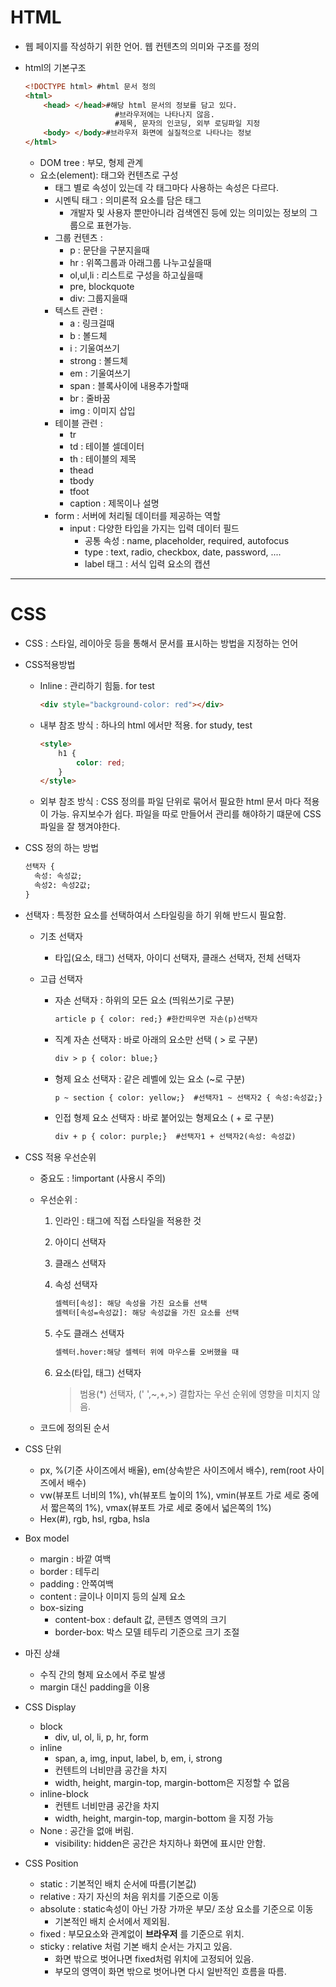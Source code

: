 # HTML

* 웹 페이지를 작성하기 위한 언어. 웹 컨텐츠의 의미와 구조를 정의 

* html의 기본구조

  ```html
  <!DOCTYPE html> #html 문서 정의
  <html>
      <head> </head>#해당 html 문서의 정보를 담고 있다. 
             		  #브라우저에는 나타나지 않음.
             		  #제목, 문자의 인코딩, 외부 로딩파일 지정
      <body> </body>#브라우저 화면에 실질적으로 나타나는 정보
  </html>
  ```

  * DOM tree : 부모, 형제 관계
  * 요소(element): 태그와 컨텐츠로 구성
    * 태그 별로 속성이 있는데 각 태그마다 사용하는 속성은 다르다.
    * 시멘틱 태그 : 의미론적 요소를 담은 태그
      * 개발자 및 사용자 뿐만아니라 검색엔진 등에 있는 의미있는 정보의 그룹으로 표현가능.
    * 그룹 컨텐츠 : 
      * p : 문단을 구분지을때
      * hr : 위쪽그룹과 아래그룹 나누고싶을때
      * ol,ul,li : 리스트로 구성을 하고싶을때
      * pre, blockquote
      * div: 그룹지을때
    * 텍스트 관련 :
      * a : 링크걸때
      * b : 볼드체
      * i : 기울여쓰기
      * strong : 볼드체
      * em : 기울여쓰기
      * span : 블록사이에 내용추가할때
      * br : 줄바꿈
      * img : 이미지 삽입
    * 테이블 관련 :
      * tr
      * td : 테이블 셀데이터
      * th : 테이블의 제목
      * thead
      * tbody
      * tfoot
      * caption : 제목이나 설명
    * form : 서버에 처리될 데이터를 제공하는 역할
      * input : 다양한 타입을 가지는 입력 데이터 필드
        * 공통 속성 : name, placeholder, required, autofocus
        * type : text, radio, checkbox, date, password, ....
        * label 태그 : 서식 입력 요소의 캡션

------

# CSS

* CSS : 스타일, 레이아웃 등을 통해서 문서를 표시하는 방법을 지정하는 언어 

* CSS적용방법

  * Inline : 관리하기 힘듦. for test

    ```html
    <div style="background-color: red"></div>
    ```

  * 내부 참조 방식 : 하나의 html 에서만 적용. for study, test

    ```html
    <style>
        h1 {
            color: red;
        }
    </style>
    ```

  * 외부 참조 방식 : CSS 정의를 파일 단위로 묶어서 필요한  html 문서 마다 적용이 가능. 유지보수가 쉽다.       파일을 따로 만들어서 관리를 해야하기 떄문에 CSS파일을 잘 챙겨야한다.

* CSS 정의 하는 방법

  ```html
  선택자 {
  	속성: 속성값;
  	속성2: 속성2값;
  }
  ```

* 선택자 : 특정한 요소를 선택하여서 스타일링을 하기 위해 반드시 필요함.

  * 기초 선택자

    * 타입(요소, 태그) 선택자, 아이디 선택자, 클래스 선택자, 전체 선택자

  * 고급 선택자

    * 자손 선택자 : 하위의 모든 요소 (띄워쓰기로 구분)

      ```html
      article p { color: red;} #한칸띄우면 자손(p)선택자
      ```

    * 직계 자손 선택자 : 바로 아래의 요소만 선택 ( > 로 구분)

      ```html
      div > p { color: blue;}
      ```

    * 형제 요소 선택자 : 같은 레벨에 있는 요소 (~로 구분)

      ```html
      p ~ section { color: yellow;}  #선택자1 ~ 선택자2 { 속성:속성값;}
      ```

    * 인접 형제 요소 선택자 : 바로 붙어있는 형제요소 ( + 로 구분)

      ```html
      div + p { color: purple;}  #선택자1 + 선택자2(속성: 속성값)
      ```

      

* CSS 적용 우선순위

  * 중요도 : !important (사용시 주의)

  * 우선순위 : 

    1. 인라인 : 태그에 직접 스타일을 적용한 것

    2. 아이디 선택자 

    3. 클래스 선택자

    4. 속성 선택자

       ```html
       셀렉터[속성]: 해당 속성을 가진 요소를 선택 
       셀렉터[속성=속성값]: 해당 속성값을 가진 요소를 선택 
       ```

    5. 수도 클래스 선택자

       ```html
       셀렉터.hover:해당 셀렉터 위에 마우스를 오버했을 때
       ```

    6. 요소(타입, 태그) 선택자

       > 범용(*) 선택자, (' ',~,+,>) 결합자는 우선 순위에 영향을 미치지 않음.

  * 코드에 정의된 순서 

* CSS 단위

  * px, %(기준 사이즈에서 배율), em(상속받은 사이즈에서 배수), rem(root 사이즈에서 배수)
  * vw(뷰포트 너비의 1%), vh(뷰포트 높이의 1%), vmin(뷰포트 가로 세로 중에서 짧은쪽의 1%), vmax(뷰포트 가로 세로 중에서 넓은쪽의 1%)
  * Hex(#), rgb, hsl, rgba, hsla

* Box model

  * margin : 바깥 여백
  * border : 테두리
  * padding : 안쪽여백
  * content : 글이나 이미지 등의 실제 요소
  * box-sizing
    * content-box : default 값, 콘텐츠 영역의 크기
    * border-box: 박스 모델 테두리 기준으로 크기 조절

* 마진 상쇄

  * 수직 간의 형제 요소에서 주로 발생
  * margin 대신 padding을 이용

* CSS Display

  * block
    * div, ul, ol, li, p, hr, form
  * inline
    * span, a, img, input, label, b, em, i, strong
    * 컨텐트의 너비만큼 공간을 차지
    * width, height, margin-top, margin-bottom은 지정할 수 없음
  * inline-block
    * 컨텐트 너비만큼 공간을 차지 
    * width, height, margin-top, margin-bottom 을 지정 가능 
  * None : 공간을 없애 버림.
    * visibility: hidden은 공간은 차지하나 화면에 표시만 안함. 



* CSS Position
  	* static : 기본적인 배치 순서에 따름(기본값)
  	* relative : 자기 자신의 처음 위치를 기준으로 이동
   * absolute : static속성이 아닌 가장 가까운 부모/ 조상 요소를 기준으로 이동
     	* 기본적인 배치 순서에서 제외됨.
  	* fixed : 부모요소와 관계없이 **브라우저** 를 기준으로 위치.
   * sticky : relative 처럼 기본 배치 순서는 가지고 있음. 
     	* 화면 밖으로 벗어나면 fixed처럼 위치에 고정되어 있음.
     	* 부모의 영역이 화면 밖으로 벗어나면 다시 일반적인 흐름을 따름.